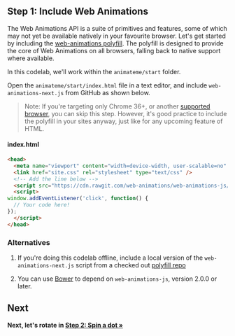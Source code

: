 ## Step 1: Include Web Animations

The Web Animations API is a suite of primitives and features, some of which may not yet be available natively in your favourite browser. Let's get started by including the [web-animations polyfill](https://github.com/web-animations/web-animations-js#web-animations-minjs). The polyfill is designed to provide the core of Web Animations on all browsers, falling back to native support where available.

In this codelab, we'll work within the `animateme/start` folder.

Open the `animateme/start/index.html` file in a text editor, and include `web-animations-next.js` from GitHub as shown below.

> Note: If you're targeting only Chrome 36+, or another [supported browser](http://caniuse.com/#feat=web-animation), you can skip this step. However, it's good practice to include the polyfill in your sites anyway, just like for any upcoming feature of HTML.

#### index.html

```html
<head>
  <meta name="viewport" content="width=device-width, user-scalable=no" />
  <link href="site.css" rel="stylesheet" type="text/css" />
  <!-- Add the line below -->
  <script src="https://cdn.rawgit.com/web-animations/web-animations-js/2.1.2/web-animations.js"></script>
  <script>
window.addEventListener('click', function() {
  // Your code here!
});
  </script>
</head>
```

### Alternatives

1. If you're doing this codelab offline, include a local version of the `web-animations-next.js` script from a checked out [polyfill repo](https://github.com/web-animations/web-animations-js#web-animations-nextminjs)

2. You can use [Bower](http://bower.io/) to depend on `web-animations-js`, version 2.0.0 or later.

## Next

**Next, let's rotate in [Step 2: Spin a dot &raquo;](step2.md)**